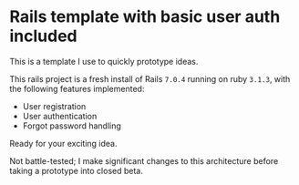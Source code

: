 # Rails template with basic user auth included

This is a template I use to quickly prototype ideas. 

This rails project is a fresh install of Rails `7.0.4` 
running on ruby `3.1.3`, with the following features 
implemented:
- User registration
- User authentication
- Forgot password handling

Ready for your exciting idea. 

Not battle-tested; I make significant changes to this 
architecture before taking a prototype into closed 
beta. 

